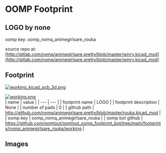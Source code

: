 # OOMP Footprint  
## LOGO  by none  
  
oomp key: oomp_nxmq_animegirlsare_rouka  
  
source repo at: [http://gitlab.com/nxmq/animegirlsare.pretty/blob/master/winry.kicad_mod](http://gitlab.com/nxmq/animegirlsare.pretty/blob/master/winry.kicad_mod)  
## Footprint  
  
[![working_kicad_pcb_3d.png](working_kicad_pcb_3d_600.png)](working_kicad_pcb_3d.png)  
  
[![working.png](working_600.png)](working.png)  
| name | value | 
| --- | --- | 
| footprint name | LOGO | 
| footprint description | None | 
| number of pads | 0 | 
| github path | http://github.com/nxmq/animegirlsare.pretty/blob/master/rouka.kicad_mod | 
| oomp key | oomp_nxmq_animegirlsare_rouka | 
| oomp bot github | https://github.com/oomlout/oomlout_oomp_footprint_bot/tree/main/footprints/nxmq_animegirlsare_rouka/working | 
## Images  
